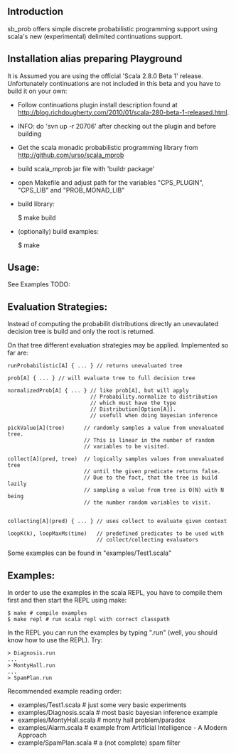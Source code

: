 
Introduction
------------

sb_prob offers simple discrete probabilistic programming support using scala's
new (experimental) delimited continuations support.

Installation alias preparing Playground
----------------------------------
It is Assumed you are using the official 'Scala 2.8.0 Beta 1' release.
Unfortunately continuations are not included in this beta and you have to
build it on your own:

- Follow continuations plugin install description found at
  http://blog.richdougherty.com/2010/01/scala-280-beta-1-released.html.

- INFO: do 'svn up -r 20706' after checking out the plugin and before building

- Get the scala monadic probabilistic programming library from
  http://github.com/urso/scala_mprob

- build scala_mprob jar file with 'buildr package'

- open Makefile and adjust path for the variables
  "CPS_PLUGIN", "CPS_LIB" and "PROB_MONAD_LIB"

- build library:

    $ make build

- (optionally) build examples:
    
    $ make

Usage:
------

See Examples
TODO:

Evaluation Strategies:
----------------------

Instead of computing the probabilit distributions directly an unevaulated
decision tree is build and only the root is returned.

On that tree different evaluation strategies may be applied. Implemented so
far are:

    runProbabilistic[A] { ... } // returns unevaluated tree

    prob[A] { ... } // will evaluate tree to full decision tree

    normalizedProb[A] { ... } // like prob[A], but will apply
                              // Probability.normalize to distribution
                              // which must have the type 
                              // Distribution[Option[A]].
                              // usefull when doing bayesian inference

    pickValue[A](tree)      // randomly samples a value from unevaluated tree.
                            // This is linear in the number of random
                            // variables to be visited.

    collect[A](pred, tree)  // logically samples values from unevaluated tree
                            // until the given predicate returns false.
                            // Due to the fact, that the tree is build lazily
                            // sampling a value from tree is O(N) with N being
                            // the number random variables to visit.

                            
    collecting[A](pred) { ... } // uses collect to evaluate given context

    loopK(k), loopMaxMs(time)   // predefined predicates to be used with
                                // collect/collecting evaluators

Some examples can be found in "examples/Test1.scala"

Examples:
---------

In order to use the examples in the scala REPL, you have to compile them first
and then start the REPL using make:

    $ make # compile examples
    $ make repl # run scala repl with correct classpath

In the REPL you can run the examples by typing "<example>.run" (well, you
should know how to use the REPL).
Try:

    > Diagnosis.run
    ...
    > MontyHall.run
    ...
    > SpamPlan.run

    
Recommended example reading order:

- examples/Test1.scala   # just some very basic experiments
- examples/Diagnosis.scala  # most basic bayesian inference example
- examples/MontyHall.scala  # monty hall problem/paradox
- examples/Alarm.scala      # example from Artificial Intelligence - A Modern Approach
- example/SpamPlan.scala    # a (not complete) spam filter 

